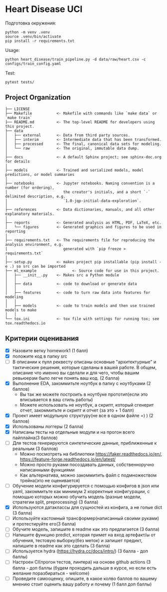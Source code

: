 Heart Disease UCI
==============================

Подготовка окружения: 
~~~
python -m venv .venv
source .venv/bin/activate
pip install -r requirements.txt
~~~
Usage:
~~~
python heart_disease/train_pipeline.py -d data/raw/heart.csv -c configs/train_config.yaml
~~~
Test:
~~~
pytest tests/
~~~

Project Organization
------------

    ├── LICENSE
    ├── Makefile           <- Makefile with commands like `make data` or `make train`
    ├── README.md          <- The top-level README for developers using this project.
    ├── data
    │   ├── external       <- Data from third party sources.
    │   ├── interim        <- Intermediate data that has been transformed.
    │   ├── processed      <- The final, canonical data sets for modeling.
    │   └── raw            <- The original, immutable data dump.
    │
    ├── docs               <- A default Sphinx project; see sphinx-doc.org for details
    │
    ├── models             <- Trained and serialized models, model predictions, or model summaries
    │
    ├── notebooks          <- Jupyter notebooks. Naming convention is a number (for ordering),
    │                         the creator's initials, and a short `-` delimited description, e.g.
    │                         `1.0-jqp-initial-data-exploration`.
    │
    ├── references         <- Data dictionaries, manuals, and all other explanatory materials.
    │
    ├── reports            <- Generated analysis as HTML, PDF, LaTeX, etc.
    │   └── figures        <- Generated graphics and figures to be used in reporting
    │
    ├── requirements.txt   <- The requirements file for reproducing the analysis environment, e.g.
    │                         generated with `pip freeze > requirements.txt`
    │
    ├── setup.py           <- makes project pip installable (pip install -e .) so src can be imported
    ├── ml_example                <- Source code for use in this project.
    │   ├── __init__.py    <- Makes src a Python module
    │   │
    │   ├── data           <- code to download or generate data
    │   │
    │   ├── features       <- code to turn raw data into features for modeling
    │   │
    │   ├── models         <- code to train models and then use trained models to make
    │   │
    └── tox.ini            <- tox file with settings for running tox; see tox.readthedocs.io


Критерии оценивания
------------

-[x] Назовите ветку homework1 (1 балл) 
-[x] положите код в папку src
-[ ] В описании к пулл реквесту описаны основные "архитектурные" и тактические решения, которые сделаны в вашей работе. В общем, описание что именно вы сделали и для чего, чтобы вашим ревьюерам было легче понять ваш код. (2 балла)
-[x] Выполнение EDA, закоммитьте ноутбук в папку с ноутбуками (2 баллов)
    - Вы так же можете построить в ноутбуке прототип(если это вписывается в ваш стиль работы)
    - Можете использовать не ноутбук, а скрипт, который сгенерит отчет, закоммитьте и скрипт и отчет (за это + 1 балл)
-[x]  Проект имеет модульную структуру(не все в одном файле =) ) (2 баллов)
-[x] Использованы логгеры (2 балла)
-[x] Написаны тесты на отдельные модули и на прогон всего пайплайна(3 баллов)
-[ ] Для тестов генерируются синтетические данные, приближенные к реальным (3 баллов)
    - Можно посмотреть на библиотеки https://faker.readthedocs.io/en/, https://feature-forge.readthedocs.io/en/latest/
    - Можно просто руками посоздавать данных, собственноручно написанными функциями
    - Как альтернатива, можно закоммитить файл с подмножеством трейна(это не оценивается) 
-[ ] Обучение модели конфигурируется с помощью конфигов в json или yaml, закоммитьте как минимум 2 корректные конфигурации, с помощью которых можно обучить модель (разные модели, стратегии split, preprocessing) (3 балла)
-[x] Используются датаклассы для сущностей из конфига, а не голые dict (3 балла) 
-[ ] Используйте кастомный трансформер(написанный своими руками) и протестируйте его(3 балла)
-[ ] Обучите модель, запишите в readme как это предлагается (3 балла)
-[ ] Напишите функцию predict, которая примет на вход артефакт/ы от обучения, тестовую выборку(без меток) и запишет предикт, напишите в readme как это сделать (3 балла)  
-[ ] Используется hydra  (https://hydra.cc/docs/intro/) (3 балла - доп баллы)
-[ ] Настроен CI(прогон тестов, линтера) на основе github actions  (3 балла - доп баллы (будем проходить дальше в курсе, но если есть желание поразбираться - welcome)
-[ ] Проведите самооценку, опишите, в какое колво баллов по вашему мнению стоит оценить вашу работу и почему (1 балл доп баллы) 
